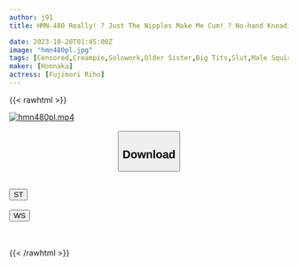 ```yaml
---
author: j91
title: HMN-480 Really! ? Just The Nipples Make Me Cum! ? No-hand Kneading Explosion Chikusha! Riho Fujimori, A Perky Older Sister Who Has No Time To Calm Down Right After Ejaculation And Begs For Continuous Creampie Shots

date: 2023-10-20T01:45:00Z
image: "hmn480pl.jpg"
tags: [Censored,Creampie,Solowork,Older Sister,Big Tits,Slut,Male Squirting	]
maker: [Honnaka]
actress: [Fujimori Riho]
---
```



{{< rawhtml >}}

<div class="video" data-videoid="Q0oxZ7OWzyf0D4G">
    <a href="javascript:;">
        <img src="https://my.j91.asia/posts/hmn480pl/hmn480pl.jpg" width="WIDTH" height="HEIGHT" alt="hmn480pl.mp4" loading="lazy">
    </a>
</div>

<script type="text/javascript" src="https://j91.asia/asset/on-demand-st.js"></script>

<br>
  <link rel="stylesheet" href="https://j91.asia/asset/bs5.css">
  
  <center>
  <button class="btn btn-primary" type="button" data-bs-toggle="collapse" data-bs-target=".multi-collapse" aria-expanded="false" aria-controls="multiCollapseExample1 multiCollapseExample2"><h2>Download</h2></button></center>
</p>
<div class="row">
  <div class="col">
    <div class="collapse multi-collapse" id="multiCollapseExample1">
      <div class="card card-body">
	      	      <br>
<div class="buttons">  
<a href="https://streamtape.to/v/Q0oxZ7OWzyf0D4G"><button class="btn-hover color-3"><i class="fa fa-download"></i> ST</button></a></div>
    </div>
  </div>
</div>
  <div class="col">
    <div class="collapse multi-collapse" id="multiCollapseExample2">
      <div class="card card-body">
	      <br>
<div class="buttons">
    <a href="https://wolfstream.tv/mson4o1z9a03"><button class="btn-hover color-9"><i class="fa fa-download"></i> WS</button></a></div>
<br><br>
      </div>
    </div>
  </div>
</div>

{{< /rawhtml >}}
